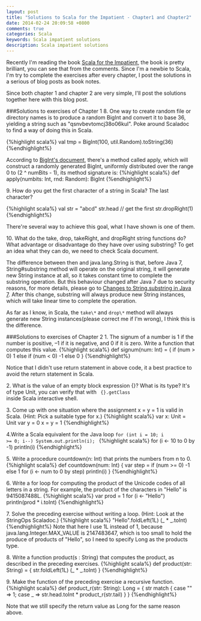```yaml
---
layout: post
title: "Solutions to Scala for the Impatient - Chapter1 and Chapter2"
date: 2014-02-24 20:09:58 +0800
comments: true
categories: Scala
keywords: Scala impatient solutions
description: Scala impatient solutions
---
```


Recently I'm reading the book [Scala for the Impatient](http://www.amazon.com/Scala-Impatient-Cay-S-Horstmann/dp/0321774094), the book is pretty brilliant, you can see that from the comments. Since I'm a newbie to Scala, I'm try to complete the exercises after every chapter, I post the solutions in a serious of blog posts as book notes.

Since both chapter 1 and chapter 2 are very simple, I'll post the solutions together here with this blog post.

<!--more-->

###Solutions to exercises of Chapter 1
8\. One way to create random file or directory names is to produce a random BigInt and convert it to base 36, yielding a string such as "qsnvbevtomcj38o06kul". Poke around Scaladoc to find a way of doing this in Scala.

{%highlight scala%}
    val tmp = BigInt(100, util.Random).toString(36)
{%endhighlight%}

According to [BigInt's document](http://www.scala-lang.org/api/2.10.2/index.html#scala.math.BigInt$), there's a method called apply, which will construct a randomly generated BigInt, uniformly distributed over the range 0 to (2 ^ numBits - 1), its method signature is:
{%highlight scala%}
def apply(numbits: Int, rnd: Random): BigInt
{%endhighlight%}

9\. How do you get the first character of a string in Scala? The last character?

{%highlight scala%}
val str = "abcd"
str.head // get the first
str.dropRight(1)
{%endhighlight%}

There're several way to achieve this goal, what I have shown is one of them.

10\. What do the take, drop, takeRight, and dropRight string functions do? What advantage or disadvantage do they have over using substring?
To get an idea what they can do, we need to check Scala document.

The difference between then and java.lang.String is that, before Java 7, String#substring method will operate on the original string, it will generate new String instance at all, so it takes constant time to complete the substring operation. But this behaviour changed after Java 7 due to security reasons, for more details, please go to [Changes to String.substring in Java 7](http://www.javaadvent.com/2012/12/changes-to-stringsubstring-in-java-7.html). After this change, substring will always produce new String instances, which will take linear time to complete the operation.

As far as I know, in Scala, the `take\*` and `drop\*` method will always generate new String instances(please correct me if I'm wrong), I think this is the difference.


###Solutions to exercises of Chapter 2
1\. The signum of a number is 1 if the number is positive, –1 if it is negative, and 0 if it is zero. Write a function that computes this value.
{%highlight scala%}
def signum(num: Int) = { if (num > 0) 1 else if (num < 0) -1 else 0 }
{%endhighlight%}

Notice that I didn't use return statement in above code, it a best practice to avoid the return statement in Scala.

2\. What is the value of an empty block expression {}? What is its type?
It's of type Unit, you can verify that with <code> {}.getClass </code> inside Scala interactive shell.

3\. Come up with one situation where the assignment x = y = 1 is valid in Scala. (Hint: Pick a suitable type for x.)
{%highlight scala%}
var x: Unit = Unit
var y = 0
x = y = 1
{%endhighlight%}

4\.Write a Scala equivalent for the Java loop <code>for (int i = 10; i >= 0; i--) System.out.println(i); </code>
{%highlight scala%}
for (i <- 10 to 0 by -1) println(i)
{%endhighlight%}

5\. Write a procedure countdown(n: Int) that prints the numbers from n to 0.
{%highlight scala%}
def countdown(num: Int) {
    var step = if (num >= 0) -1 else 1
    for (i <- num to 0 by step) println(i)
}
{%endhighlight%}

6\. Write a for loop for computing the product of the Unicode codes of all letters in a string. For example, the product of the characters in "Hello" is 9415087488L.
{%highlight scala%}
var prod = 1
for (i <- "Hello") println(prod * i.toInt)
{%endhighlight%}

7\. Solve the preceding exercise without writing a loop. (Hint: Look at the StringOps Scaladoc.)
{%highlight scala%}
"Hello".foldLeft(1L) (_ * _.toInt)
{%endhighlight%}
Note that here I use 1L instead of 1, because java.lang.Integer.MAX_VALUE is 2147483647, which is too small to hold the produce of products of "Hello", so I need to specify Long as the products type.

8\. Write a function product(s : String) that computes the product, as described in the preceding exercises.
{%highlight scala%}
def product(str: String) = {
    str.foldLeft(1L) (_ * _.toInt)
}
{%endhighlight%}

9\. Make the function of the preceding exercise a recursive function.
{%highlight scala%}
def product_r(str: String): Long = {
    str match {
        case "" => 1;
        case _ => str.head.toInt * product_r(str.tail)
    }
}
{%endhighlight%}

Note that we still specify the return value as Long for the same reason above.



